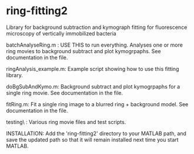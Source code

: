 # ring-fitting2
Library for background subtraction and kymograph fitting for fluorescence microscopy of vertically immobilized bacteria 

batchAnalyseRing.m : USE THIS to run everything. Analyses one or more ring movies to background subtract and plot kymogrpaphs. See documentation in the file.   

ringAnalysis_example.m: Example script showing how to use this fitting library.

doBgSubAndKymo.m: Background subtract and plot kymogrpaphs for a single ring movie. See documentation in the file.

fitRing.m: Fit a single ring image to a blurred ring + background model. See documentation in the file.              

testing\ :  Various ring movie files and test scripts.

INSTALLATION: Add the 'ring-fitting2' directory to your MATLAB path, and save the updated path  so that it will remain installed next time you start MATLAB.


